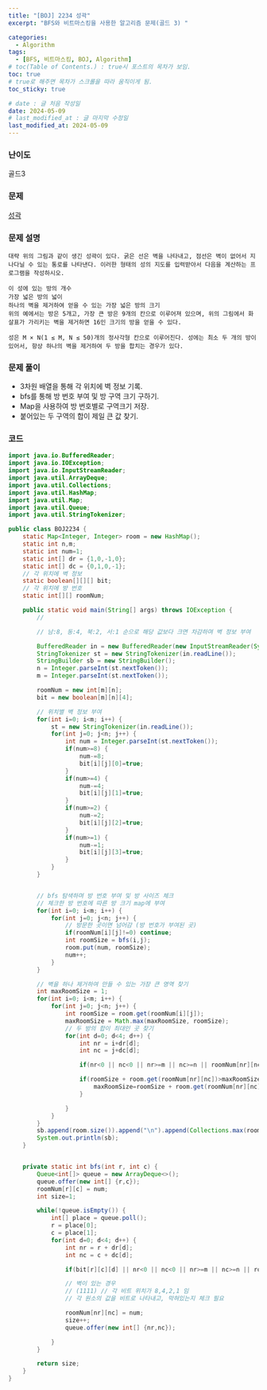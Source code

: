 ```yaml
---
title: "[BOJ] 2234 성곽"
excerpt: "BFS와 비트마스킹을 사용한 알고리즘 문제(골드 3) "

categories:
  - Algorithm
tags:
  - [BFS, 비트마스킹, BOJ, Algorithm]
# toc(Table of Contents.) : true시 포스트의 목차가 보임.
toc: true
# true로 해주면 목차가 스크롤을 따라 움직이게 됨.
toc_sticky: true

# date : 글 처음 작성일
date: 2024-05-09
# last_modified_at : 글 마지막 수정일
last_modified_at: 2024-05-09
---
```


### 난이도

골드3

### 문제

[성곽](https://www.acmicpc.net/problem/2234)

### 문제 설명

    대략 위의 그림과 같이 생긴 성곽이 있다. 굵은 선은 벽을 나타내고, 점선은 벽이 없어서 지나다닐 수 있는 통로를 나타낸다. 이러한 형태의 성의 지도를 입력받아서 다음을 계산하는 프로그램을 작성하시오.

    이 성에 있는 방의 개수
    가장 넓은 방의 넓이
    하나의 벽을 제거하여 얻을 수 있는 가장 넓은 방의 크기
    위의 예에서는 방은 5개고, 가장 큰 방은 9개의 칸으로 이루어져 있으며, 위의 그림에서 화살표가 가리키는 벽을 제거하면 16인 크기의 방을 얻을 수 있다.

    성은 M × N(1 ≤ M, N ≤ 50)개의 정사각형 칸으로 이루어진다. 성에는 최소 두 개의 방이 있어서, 항상 하나의 벽을 제거하여 두 방을 합치는 경우가 있다.

### 문제 풀이

- 3차원 배열을 통해 각 위치에 벽 정보 기록.
- bfs를 통해 방 번호 부여 및 방 구역 크기 구하기.
- Map을 사용하여 방 번호별로 구역크기 저장.
- 붙어있는 두 구역의 합이 제일 큰 값 찾기.

### 코드

```java
import java.io.BufferedReader;
import java.io.IOException;
import java.io.InputStreamReader;
import java.util.ArrayDeque;
import java.util.Collections;
import java.util.HashMap;
import java.util.Map;
import java.util.Queue;
import java.util.StringTokenizer;

public class BOJ2234 {
	static Map<Integer, Integer> room = new HashMap();
	static int n,m;
	static int num=1;
	static int[] dr = {1,0,-1,0};
	static int[] dc = {0,1,0,-1};
	// 각 위치에 벽 정보
	static boolean[][][] bit;
	// 각 위치에 방 번호
	static int[][] roomNum;

	public static void main(String[] args) throws IOException {
		//

		// 남:8, 동:4, 북:2, 서:1 순으로 해당 값보다 크면 차감하며 벽 정보 부여

		BufferedReader in = new BufferedReader(new InputStreamReader(System.in));
		StringTokenizer st = new StringTokenizer(in.readLine());
		StringBuilder sb = new StringBuilder();
		n = Integer.parseInt(st.nextToken());
		m = Integer.parseInt(st.nextToken());

		roomNum = new int[m][n];
		bit = new boolean[m][n][4];

		// 위치별 벽 정보 부여
		for(int i=0; i<m; i++) {
			st = new StringTokenizer(in.readLine());
			for(int j=0; j<n; j++) {
				int num = Integer.parseInt(st.nextToken());
				if(num>=8) {
					num-=8;
					bit[i][j][0]=true;
				}
				if(num>=4) {
					num-=4;
					bit[i][j][1]=true;
				}
				if(num>=2) {
					num-=2;
					bit[i][j][2]=true;
				}
				if(num>=1) {
					num-=1;
					bit[i][j][3]=true;
				}
			}
		}


		// bfs 탐색하며 방 번호 부여 및 방 사이즈 체크
		// 체크한 방 번호에 따른 방 크기 map에 부여
		for(int i=0; i<m; i++) {
			for(int j=0; j<n; j++) {
				// 방문한 곳이면 넘어감 (방 번호가 부여된 곳)
				if(roomNum[i][j]!=0) continue;
				int roomSize = bfs(i,j);
				room.put(num, roomSize);
				num++;
			}
		}

		// 벽을 하나 제거하여 만들 수 있는 가장 큰 영역 찾기
		int maxRoomSize = 1;
		for(int i=0; i<m; i++) {
			for(int j=0; j<n; j++) {
				int roomSize = room.get(roomNum[i][j]);
				maxRoomSize = Math.max(maxRoomSize, roomSize);
				// 두 방의 합이 최대인 곳 찾기
				for(int d=0; d<4; d++) {
					int nr = i+dr[d];
					int nc = j+dc[d];

					if(nr<0 || nc<0 || nr>=m || nc>=n || roomNum[nr][nc]==0 || roomNum[nr][nc]==roomNum[i][j]) continue;

					if(roomSize + room.get(roomNum[nr][nc])>maxRoomSize) {
						maxRoomSize=roomSize + room.get(roomNum[nr][nc]);
					}

				}
			}
		}
		sb.append(room.size()).append("\n").append(Collections.max(room.values())).append("\n").append(maxRoomSize);
		System.out.println(sb);
	}


	private static int bfs(int r, int c) {
		Queue<int[]> queue = new ArrayDeque<>();
		queue.offer(new int[] {r,c});
		roomNum[r][c] = num;
		int size=1;

		while(!queue.isEmpty()) {
			int[] place = queue.poll();
			r = place[0];
			c = place[1];
			for(int d=0; d<4; d++) {
				int nr = r + dr[d];
				int nc = c + dc[d];

				if(bit[r][c][d] || nr<0 || nc<0 || nr>=m || nc>=n || roomNum[nr][nc]!=0) continue;

				// 벽이 있는 경우
				// (1111) // 각 비트 위치가 8,4,2,1 임
				// 각 원소의 값을 비트로 나타내고, 막혀있는지 체크 필요

				roomNum[nr][nc] = num;
				size++;
				queue.offer(new int[] {nr,nc});

			}
		}

		return size;
	}
}


```
